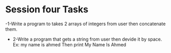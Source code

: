 # Session four Tasks

-1-Write a program to takes 2 arrays of integers from user then concatenate them.
  
- 2-Write a program that gets a string from user then devide it by space. 
 Ex: my name is ahmed 
 Then print 
 My
 Name
 Is
 Ahmed
